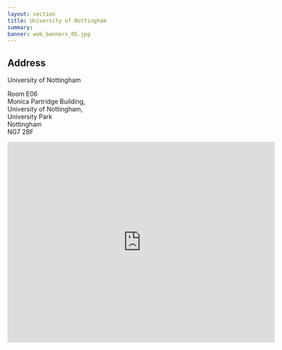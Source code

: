 ```yaml
---
layout: section
title: University of Nottingham
summary: 
banner: web_banners_05.jpg
---
```




## Address

University of Nottingham

Room E06<br>
Monica Partridge Building, <br>
University of Nottingham, <br>
University Park<br>
Nottingham <br>
NG7 2BF

<iframe src="https://www.google.com/maps/embed?pb=!1m14!1m8!1m3!1d9618.071426858654!2d-1.1980617!3d52.9391044!3m2!1i1024!2i768!4f13.1!3m3!1m2!1s0x4879c3e2d4c8dc83%3A0xb48fa08fd229d9a8!2sMonica%20Partridge%20Building!5e0!3m2!1sen!2suk!4v1690369527295!5m2!1sen!2suk" width="600" height="450" style="border:0;" allowfullscreen="" loading="lazy" referrerpolicy="no-referrer-when-downgrade"></iframe>